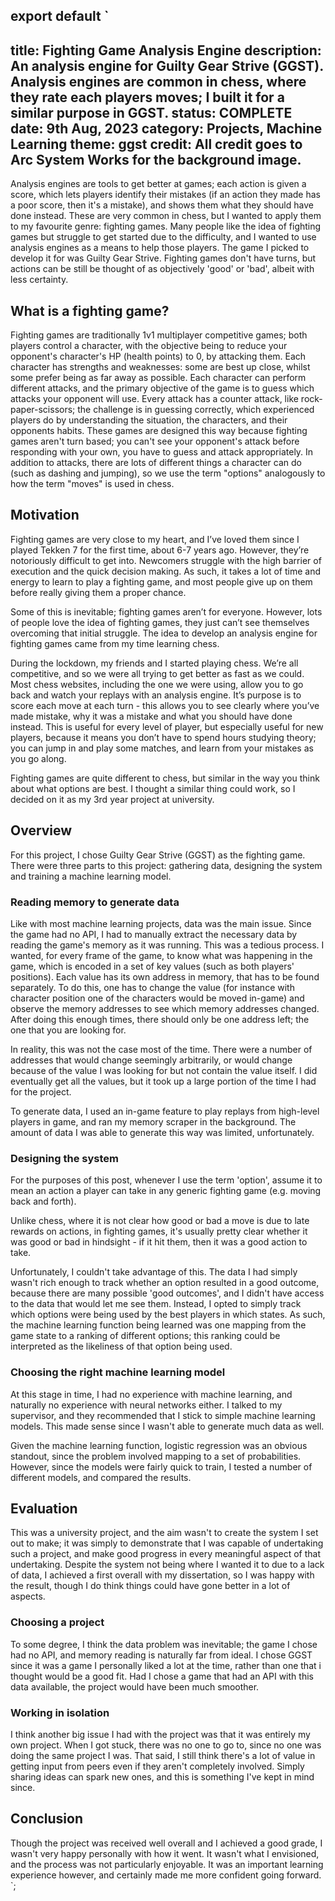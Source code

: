 export default `
---
title: Fighting Game Analysis Engine
description: An analysis engine for Guilty Gear Strive (GGST). Analysis engines are common in chess, where they rate each players moves; I built it for a similar purpose in GGST.
status: COMPLETE
date: 9th Aug, 2023
category: Projects, Machine Learning
theme: ggst
credit: All credit goes to Arc System Works for the background image.
---

Analysis engines are tools to get better at games; each action is given a score, which lets players identify their mistakes (if an action they made has a poor score, then it's a mistake), and shows them what they should have done instead. These are very common in chess, but I wanted to apply them to my favourite genre: fighting games. Many people like the idea of fighting games but struggle to get started due to the difficulty, and I wanted to use analysis engines as a means to help those players. The game I picked to develop it for was Guilty Gear Strive. Fighting games don't have turns, but actions can be still be thought of as objectively 'good' or 'bad', albeit with less certainty.

## What is a fighting game?

Fighting games are traditionally 1v1 multiplayer competitive games; both players control a character, with the objective being to reduce your opponent's character's HP (health points) to 0, by attacking them. Each character has strengths and weaknesses: some are best up close, whilst some prefer being as far away as possible. Each character can perform different attacks, and the primary objective of the game is to guess which attacks your opponent will use. Every attack has a counter attack, like rock-paper-scissors; the challenge is in guessing correctly, which experienced players do by understanding the situation, the characters, and their opponents habits. These games are designed this way because fighting games aren't turn based; you can't see your opponent's attack before responding with your own, you have to guess and attack appropriately. In addition to attacks, there are lots of different things a character can do (such as dashing and jumping), so we use the term "options" analogously to how the term "moves" is used in chess.

## Motivation

Fighting games are very close to my heart, and I’ve loved them since I played Tekken 7 for the first time, about 6-7 years ago. However, they’re notoriously difficult to get into. Newcomers struggle with the high barrier of execution and the quick decision making. As such, it takes a lot of time and energy to learn to play a fighting game, and most people give up on them before really giving them a proper chance.

Some of this is inevitable; fighting games aren’t for everyone. However, lots of people love the idea of fighting games, they just can’t see themselves overcoming that initial struggle. The idea to develop an analysis engine for fighting games came from my time learning chess.

During the lockdown, my friends and I started playing chess. We’re all competitive, and so we were all trying to get better as fast as we could. Most chess websites, including the one we were using, allow you to go back and watch your replays with an analysis engine. It’s purpose is to score each move at each turn - this allows you to see clearly where you’ve made mistake, why it was a mistake and what you should have done instead. This is useful for every level of player, but especially useful for new players, because it means you don’t have to spend hours studying theory; you can jump in and play some matches, and learn from your mistakes as you go along.

Fighting games are quite different to chess, but similar in the way you think about what options are best. I thought a similar thing could work, so I decided on it as my 3rd year project at university.

## Overview

For this project, I chose Guilty Gear Strive (GGST) as the fighting game. There were three parts to this project: gathering data, designing the system and training a machine learning model.

### Reading memory to generate data

Like with most machine learning projects, data was the main issue. Since the game had no API, I had to manually extract the necessary data by reading the game's memory as it was running. This was a tedious process. I wanted, for every frame of the game, to know what was happening in the game, which is encoded in a set of key values (such as both players' positions). Each value has its own address in memory, that has to be found separately. To do this, one has to change the value (for instance with character position one of the characters would be moved in-game) and observe the memory addresses to see which memory addresses changed. After doing this enough times, there should only be one address left; the one that you are looking for.

In reality, this was not the case most of the time. There were a number of addresses that would change seemingly arbitrarily, or would change because of the value I was looking for but not contain the value itself. I did eventually get all the values, but it took up a large portion of the time I had for the project. 

To generate data, I used an in-game feature to play replays from high-level players in game, and ran my memory scraper in the background. The amount of data I was able to generate this way was limited, unfortunately.

### Designing the system

For the purposes of this post, whenever I use the term 'option', assume it to mean an action a player can take in any generic fighting game (e.g. moving back and forth).

Unlike chess, where it is not clear how good or bad a move is due to late rewards on actions, in fighting games, it's usually pretty clear whether it was good or bad in hindsight - if it hit them, then it was a good action to take.

Unfortunately, I couldn't take advantage of this. The data I had simply wasn't rich enough to track whether an option resulted in a good outcome, because there are many possible 'good outcomes', and I didn't have access to the data that would let me see them. Instead, I opted to simply track which options were being used by the best players in which states. As such, the machine learning function being learned was one mapping from the game state to a ranking of different options; this ranking could be interpreted as the likeliness of that option being used. 

### Choosing the right machine learning model

At this stage in time, I had no experience with machine learning, and naturally no experience with neural networks either. I talked to my supervisor, and they recommended that I stick to simple machine learning models. This made sense since I wasn't able to generate much data as well.

Given the machine learning function, logistic regression was an obvious standout, since the problem involved mapping to a set of probabilities. However, since the models were fairly quick to train, I tested a number of different models, and compared the results.

## Evaluation

This was a university project, and the aim wasn't to create the system I set out to make; it was simply to demonstrate that I was capable of undertaking such a project, and make good progress in every meaningful aspect of that undertaking. Despite the system not being where I wanted it to due to a lack of data, I achieved a first overall with my dissertation, so I was happy with the result, though I do think things could have gone better in a lot of aspects.

### Choosing a project

To some degree, I think the data problem was inevitable; the game I chose had no API, and memory reading is naturally far from ideal. I chose GGST since it was a game I personally liked a lot at the time, rather than one that i thought would be a good fit. Had I chose a game that had an API with this data available, the project would have been much smoother.

### Working in isolation

I think another big issue I had with the project was that it was entirely my own project. When I got stuck, there was no one to go to, since no one was doing the same project I was. That said, I still think there's a lot of value in getting input from peers even if they aren't completely involved. Simply sharing ideas can spark new ones, and this is something I've kept in mind since.

## Conclusion

Though the project was received well overall and I achieved a good grade, I wasn't very happy personally with how it went. It wasn't what I envisioned, and the process was not particularly enjoyable. It was an important learning experience however, and certainly made me more confident going forward.
`;